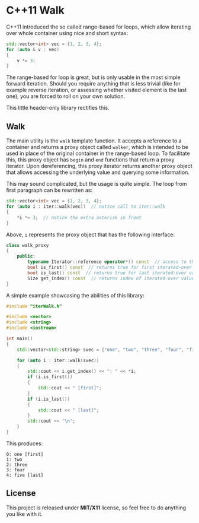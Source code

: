 # C++11 Walk #

C++11 introduced the so called range-based for loops, which allow iterating over whole container using nice and short syntax:

```c++
std::vector<int> vec = {1, 2, 3, 4};
for (auto & v : vec)
{
    v *= 3;
}
```

The range-based for loop is great, but is only usable in the most simple forward iteration. Should you require anything that is less trivial (like for example reverse iteration, or assessing whether visited element is the last one), you are forced to roll on your own solution.

This little header-only library rectifies this.

## Walk ##

The main utility is the `walk` template function. It accepts a reference to a container and returns a proxy object called `walker`, which is intended to be used in place of the original container in the range-based loop. To facilitate this, this proxy object has `begin` and `end` functions that return a proxy iterator. Upon dereferencing, this proxy iterator returns another proxy object that allows accessing the underlying value and querying some information.

This may sound complicated, but the usage is quite simple. The loop from first paragraph can be rewritten as:

```c++
std::vector<int> vec = {1, 2, 3, 4};
for (auto i : iter::walk(vec))  // notice call to iter::walk
{
    *i *= 3;  // notice the extra asterisk in front
}
```

Above, `i` represents the proxy object that has the following interface:
```c++
class walk_proxy
{
    public:
        typename Iterator::reference operator*() const  // access to the underlying value
        bool is_first() const  // returns true for first iterated-over value
        bool is_last() const  // returns true for last iterated-over value
        Size get_index() const  // returns index of iterated-over value
}
```

A simple example showcasing the abilities of this library:

```c++
#include "iterWalk.h"

#include <vector>
#include <string>
#include <iostream>

int main()
{
    std::vector<std::string> svec = {"one", "two", "three", "four", "five"};

    for (auto i : iter::walk(svec))
    {
        std::cout << i.get_index() << ": " << *i;
        if (i.is_first())
        {
            std::cout << " [first]";
        }
        if (i.is_last())
        {
            std::cout << " [last]";
        }
        std::cout << '\n';
    }
}
```

This produces:
```
0: one [first]
1: two
2: three
3: four
4: five [last]
```

## License ##

This project is released under **MIT/X11** license, so feel free to do anything you like with it.
